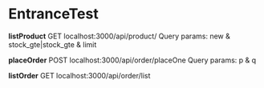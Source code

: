 # EntranceTest

**listProduct**
GET localhost:3000/api/product/
    Query params: new & stock_gte|stock_gte & limit

**placeOrder**
POST localhost:3000/api/order/placeOne
    Query params: p & q

**listOrder**
GET localhost:3000/api/order/list
